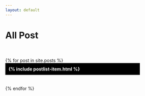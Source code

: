 ```yaml
---
layout: default
---
```


<html>
    <head> 
            <meta charset = 'utf-8'/>
            <h1> All Post </h1>
            <style>
                .post-style{
                    background: black;
                    width : 80%;
                    color : white;
                    padding : 10px;
                    text-align : start;
                    font-weight: bold;
                    }
                a[href]{
                    color : yellowgreen;
                    }
            </style>
    </head>
    <body>
        <br/><br/>
        {% for post in site.posts %} <div class = "post-style"> {% include postlist-item.html %} </div>  <br/> <br/>  {% endfor %}
    </body>
</html>
